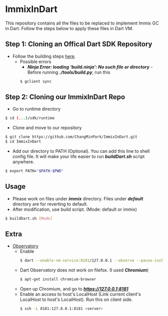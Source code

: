 # ImmixInDart
This repository contains all the files to be replaced to implement Immix GC in Dart. 
Follow the steps below to apply these files in Dart VM. 



Step 1: Cloning an Offical Dart SDK Repository
---
- Follow the building steps [here](https://github.com/dart-lang/sdk/wiki/Building). 
  - Possible errors
    - **_Ninja Error: loading 'build.ninja': No such file or directory_** -
    Before running **_./tools/build.py_**, run this
    ```sh
    $ gclient sync
    ```


Step 2: Cloning our ImmixInDart Repo 
---
- Go to runtime directory
```sh
$ cd (...)/sdk/runtime
```

- Clone and move to our repository
```sh
$ git clone https://github.com/ChangMinPark/ImmixInDart.git
$ cd ImmixInDart
```

- Add our directory to PATH (Optional). You can add this line to shell config file. It will make your life easier to run **_buildDart.sh_** script anywhere.  
```sh
$ export PATH="$PATH:$PWD"
```



Usage
---
- Please work on files under **_immix_** directory. Files under **_default_** directory are for reverting to default. 
- After modification, use build script. (Mode: default or immix)
```sh
$ buildDart.sh [Mode]
```



Extra
---
- [Observatory](https://dart-lang.github.io/observatory/)
  - Enable
    ```sh
    $ dart --enable-vm-service:8181/127.0.0.1 --observe --pause-isolates-on-start <dart script>.dart
    ```
  - Dart Observatory does not work on filefox. (I used **_Chromium_**)
    ```sh
    $ apt-get install chromium-browser
    ```
  - Open up Chromium, and go to **_https://127.0.0.1:8181_**
  - Enable an access to host's LocalHost (Link current client's LocalHost to host's LocalHost). Run this on client side.
    ```sh
    $ ssh -L 8181:127.0.0.1:8181 <server>
    ```
